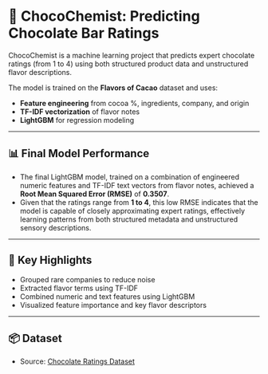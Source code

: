 # 🍫 ChocoChemist: Predicting Chocolate Bar Ratings

ChocoChemist is a machine learning project that predicts expert chocolate ratings (from 1 to 4) using both structured product data and unstructured flavor descriptions.

The model is trained on the **Flavors of Cacao** dataset and uses:
- **Feature engineering** from cocoa %, ingredients, company, and origin
- **TF-IDF vectorization** of flavor notes
- **LightGBM** for regression modeling

---

## 📊 Final Model Performance
- The final LightGBM model, trained on a combination of engineered numeric features and TF-IDF text vectors from flavor notes, achieved a **Root Mean Squared Error (RMSE)** of **0.3507**.  
- Given that the ratings range from **1 to 4**, this low RMSE indicates that the model is capable of closely approximating expert ratings, effectively learning patterns from both structured metadata and unstructured sensory descriptions.

---

## 📌 Key Highlights
- Grouped rare companies to reduce noise
- Extracted flavor terms using TF-IDF
- Combined numeric and text features using LightGBM
- Visualized feature importance and key flavor descriptors

---

## 📦 Dataset
- Source: [Chocolate Ratings Dataset](https://www.kaggle.com/datasets/joebeachcapital/chocolate-ratings)

